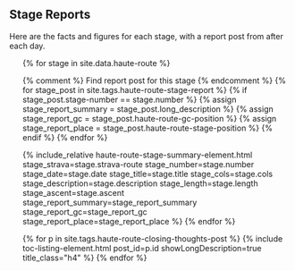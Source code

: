 <h2 class="title-colour">Stage Reports</h2>

Here are the facts and figures for each stage, with a report post from after each day.

<ul class="listing">
{% for stage in site.data.haute-route %}

{% comment %} Find report post for this stage {% endcomment %}
{% for stage_post in site.tags.haute-route-stage-report %}
{% if stage_post.stage-number == stage.number %}
{% assign stage_report_summary = stage_post.long_description %}
{% assign stage_report_gc = stage_post.haute-route-gc-position %}
{% assign stage_report_place = stage_post.haute-route-stage-position %}
{% endif %}
{% endfor %}

{% include_relative haute-route-stage-summary-element.html stage_strava=stage.strava-route stage_number=stage.number stage_date=stage.date stage_title=stage.title stage_cols=stage.cols stage_description=stage.description stage_length=stage.length stage_ascent=stage.ascent stage_report_summary=stage_report_summary stage_report_gc=stage_report_gc stage_report_place=stage_report_place %}
{% endfor %}

{% for p in site.tags.haute-route-closing-thoughts-post %}
{% include toc-listing-element.html post_id=p.id showLongDescription=true title_class="h4" %}
{% endfor %}
</ul>
